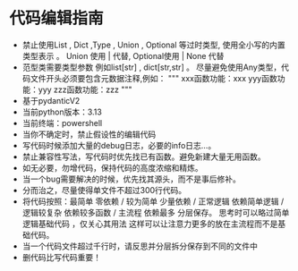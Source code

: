 # 代码编辑指南
* 禁止使用List , Dict ,Type , Union , Optional 等过时类型, 使用全小写的内置类型表示 。 Union 使用 | 代替, Optional使用 | None 代替
* 范型类需要类型参数 例如list[str] , dict[str,str] 。 尽量避免使用Any类型，代码文件开头必须要包含元数据注释,例如：
"""
xxx函数功能：xxx
yyy函数功能：yyy
zzz函数功能：zzz
"""
* 基于pydanticV2
* 当前python版本：3.13
* 当前终端：powershell
* 当你不确定时，禁止假设性的编辑代码
* 写代码时候添加大量的debug日志，必要的info日志...。
* 禁止兼容性写法，写代码时优先找已有函数。避免新建大量无用函数。
* 如无必要，勿增代码，保持代码的高度浓缩和精炼。
* 当一个bug需要解决的时候，优先找其源头，而不是事后修补。
* 分而治之，尽量使得单文件不超过300行代码。
* 将代码按照：最简单 零依赖 / 较为简单 少量依赖 / 正常逻辑 依赖简单逻辑 / 逻辑较复杂 依赖较多函数 / 主流程 依赖最多 分层保存。 思考时可以略过简单逻辑基础代码 ，仅关心其用法 这样可以让注意力更多的放在主流程而不是基础代码。
* 当一个代码文件超过千行时，请反思并分层拆分保存到不同的文件中
* 删代码比写代码重要！